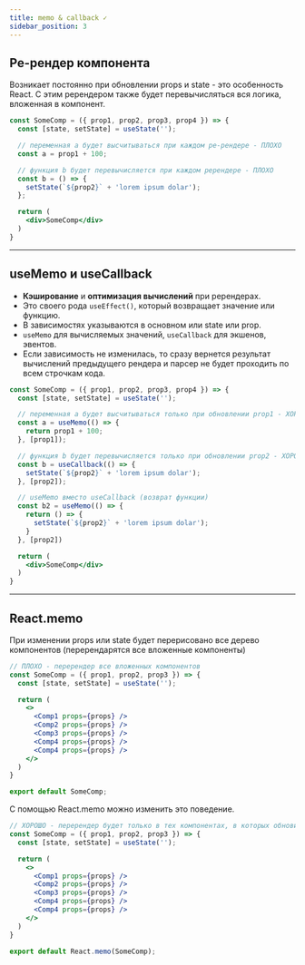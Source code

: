 ```yaml
---
title: memo & callback ✓
sidebar_position: 3
---
```


## Ре-рендер компонента

Возникает постоянно при обновлении props и state - это особенность React. C этим ререндером также будет перевычисляться вся логика, вложенная в компонент.

```jsx
const SomeComp = ({ prop1, prop2, prop3, prop4 }) => {
  const [state, setState] = useState('');

  // переменная a будет высчитываться при каждом ре-рендере - ПЛОХО
  const a = prop1 + 100;

  // функция b будет перевычисляется при каждом ререндере - ПЛОХО
  const b = () => {
    setState(`${prop2}` + 'lorem ipsum dolar');
  };

  return (
    <div>SomeComp</div>
  )
}
```

---

## useMemo и useCallback

- **Кэширование** и **оптимизация вычислений** при ререндерах. 
- Это своего рода ```useEffect()```, который возвращает значение или функцию. 
- В зависимостях указываются в основном или state или prop.
- ```useMemo``` для вычисляемых значений, ```useCallback``` для экшенов, эвентов.
- Если зависимость не изменилась, то сразу вернется результат вычислений предыдущего рендера и парсер не будет проходить по всем строчкам кода.


```jsx
const SomeComp = ({ prop1, prop2, prop3, prop4 }) => {
  const [state, setState] = useState('');

  // переменная a будет высчитываться только при обновлении prop1 - ХОРОШО
  const a = useMemo(() => {
    return prop1 + 100;
  }, [prop1]);

  // функция b будет перевычисляется только при обновлении prop2 - ХОРОШО
  const b = useCallback(() => {
    setState(`${prop2}` + 'lorem ipsum dolar');
  }, [prop2]);

  // useMemo вместо useCallback (возврат функции)
  const b2 = useMemo(() => {
    return () => {
      setState(`${prop2}` + 'lorem ipsum dolar');
    }
  }, [prop2])

  return (
    <div>SomeComp</div>
  )
}
```

---

## React.memo

При изменении props или state будет перерисовано все дерево компонентов (перерендарятся все вложенные компоненты)

```jsx
// ПЛОХО - перерендер все вложенных компонентов
const SomeComp = ({ prop1, prop2, prop3 }) => {
  const [state, setState] = useState('');

  return (
    <>
      <Comp1 props={props} />
      <Comp2 props={props} />
      <Comp3 props={props} />
      <Comp4 props={props} />
      <Comp4 props={props} />
    </>
  )
}

export default SomeComp;
```

C помощью React.memo можно изменить это поведение.

```jsx
// ХОРОШО - перерендер будет только в тех компонентах, в которых обновились props
const SomeComp = ({ prop1, prop2, prop3 }) => {
  const [state, setState] = useState('');

  return (
    <>
      <Comp1 props={props} />
      <Comp2 props={props} />
      <Comp3 props={props} />
      <Comp4 props={props} />
      <Comp4 props={props} />
    </>
  )
}

export default React.memo(SomeComp);
```
